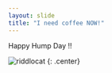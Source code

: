 ```yaml
---
layout: slide
title: "I need coffee NOW!"
---
```


Happy Hump Day !!

![riddlocat](https://octodex.github.com/images/riddlocat.png)
{: .center}
